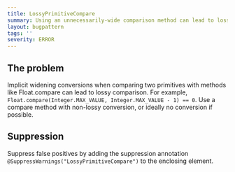 ```yaml
---
title: LossyPrimitiveCompare
summary: Using an unnecessarily-wide comparison method can lead to lossy comparison
layout: bugpattern
tags: ''
severity: ERROR
---
```


<!--
*** AUTO-GENERATED, DO NOT MODIFY ***
To make changes, edit the @BugPattern annotation or the explanation in docs/bugpattern.
-->


## The problem
Implicit widening conversions when comparing two primitives with methods like Float.compare can lead to lossy comparison. For example, `Float.compare(Integer.MAX_VALUE, Integer.MAX_VALUE - 1) == 0`. Use a compare method with non-lossy conversion, or ideally no conversion if possible.

## Suppression
Suppress false positives by adding the suppression annotation `@SuppressWarnings("LossyPrimitiveCompare")` to the enclosing element.

